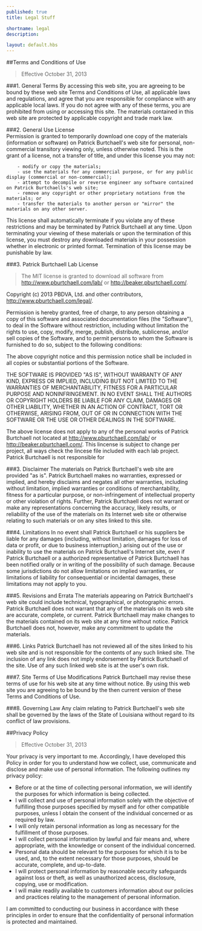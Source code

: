```yaml
---
published: true
title: Legal Stuff

shortname: legal
description:

layout: default.hbs
---
```


##Terms and Conditions of Use
> Effective October 31, 2013

###1. General Terms
By accessing this web site, you are agreeing to be bound by these web site Terms and Conditions of Use, all applicable laws and regulations, and agree that you are responsible for compliance with any applicable local laws. If you do not agree with any of these terms, you are prohibited from using or accessing this site. The materials contained in this web site are protected by applicable copyright and trade mark law.

###2. General Use License 			
Permission is granted to temporarily download one copy of the materials (information or software) on Patrick Burtchaell's web site for personal, non-commercial transitory viewing only, unless otherwise noted. This is the grant of a license, not a transfer of title, and under this license you may not:

		- modify or copy the materials;
		- use the materials for any commercial purpose, or for any public display (commercial or non-commercial);
		- attempt to decompile or reverse engineer any software contained on Patrick Burtchaells's web site;
		- remove any copyright or other proprietary notations from the materials; or
		- transfer the materials to another person or "mirror" the materials on any other server.

This license shall automatically terminate if you violate any of these restrictions and may be terminated by Patrick Burtchaell at any time. Upon terminating your viewing of these materials or upon the termination of this license, you must destroy any downloaded materials in your possession whether in electronic or printed format. Termination of this license may be punishable by law.

###3. Patrick Burtchaell Lab License
> The MIT license is granted to download all software from http://www.pburtchaell.com/lab/ or http://beaker.pburtchaell.com/.

Copyright (c) 2013 PBDVA, Ltd. and other contributors, http://www.pburtchaell.com/legal/.

Permission is hereby granted, free of charge, to any person obtaining
a copy of this software and associated documentation files (the
"Software"), to deal in the Software without restriction, including
without limitation the rights to use, copy, modify, merge, publish,
distribute, sublicense, and/or sell copies of the Software, and to
permit persons to whom the Software is furnished to do so, subject to
the following conditions:

The above copyright notice and this permission notice shall be
included in all copies or substantial portions of the Software.

THE SOFTWARE IS PROVIDED "AS IS", WITHOUT WARRANTY OF ANY KIND,
EXPRESS OR IMPLIED, INCLUDING BUT NOT LIMITED TO THE WARRANTIES OF
MERCHANTABILITY, FITNESS FOR A PARTICULAR PURPOSE AND
NONINFRINGEMENT. IN NO EVENT SHALL THE AUTHORS OR COPYRIGHT HOLDERS BE
LIABLE FOR ANY CLAIM, DAMAGES OR OTHER LIABILITY, WHETHER IN AN ACTION
OF CONTRACT, TORT OR OTHERWISE, ARISING FROM, OUT OF OR IN CONNECTION
WITH THE SOFTWARE OR THE USE OR OTHER DEALINGS IN THE SOFTWARE.

The above license does not apply to any of the personal works of Patrick Burtchaell not located at http://www.pburtchaell.com/lab/ or http://beaker.pburtchaell.com/. This lincense is subject to change per project, all ways check the lincese file included with each lab project. Patrick Burtchaell is not responsible for 

###3. Disclaimer
The materials on Patrick Burtchaell's web site are provided "as is". Patrick Burtchaell makes no warranties, expressed or implied, and hereby disclaims and negates all other warranties, including without limitation, implied warranties or conditions of merchantability, fitness for a particular purpose, or non-infringement of intellectual property or other violation of rights. Further, Patrick Burtchaell does not warrant or make any representations concerning the accuracy, likely results, or reliability of the use of the materials on its Internet web site or otherwise relating to such materials or on any sites linked to this site.

###4. Limitations
In no event shall Patrick Burtchaell or his suppliers be liable for any damages (including, without limitation, damages for loss of data or profit, or due to business interruption,) arising out of the use or inability to use the materials on Patrick Burtchaell's Internet site, even if Patrick Burtchaell or a authorized representative of Patrick Burtchaell has been notified orally or in writing of the possibility of such damage. Because some jurisdictions do not allow limitations on implied warranties, or limitations of liability for consequential or incidental damages, these limitations may not apply to you.

###5. Revisions and Errata
The materials appearing on Patrick Burtchaell's web site could include technical, typographical, or photographic errors. Patrick Burtchaell does not warrant that any of the materials on its web site are accurate, complete, or current. Patrick Burtchaell may make changes to the materials contained on its web site at any time without notice. Patrick Burtchaell does not, however, make any commitment to update the materials.

###6. Links
Patrick Burtchaell has not reviewed all of the sites linked to his web site and is not responsible for the contents of any such linked site. The inclusion of any link does not imply endorsement by Patrick Burtchaell of the site. Use of any such linked web site is at the user's own risk.

###7. Site Terms of Use Modifications
Patrick Burtchaell may revise these terms of use for his web site at any time without notice. By using this web site you are agreeing to be bound by the then current version of these Terms and Conditions of Use.

###8. Governing Law
Any claim relating to Patrick Burtchaell's web site shall be governed by the laws of the State of Louisiana without regard to its conflict of law provisions.

##Privacy Policy
> Effective October 31, 2013

Your privacy is very important to me. Accordingly, I have developed this Policy in order for you to understand how we collect, use, communicate and disclose and make use of personal information. The following outlines my privacy policy:

- Before or at the time of collecting personal information, we will identify the purposes for which information is being collected.
- I will collect and use of personal information solely with the objective of fulfilling those purposes specified by myself and for other compatible purposes, unless I obtain the consent of the individual concerned or as required by law. 
- I will only retain personal information as long as necessary for the fulfillment of those purposes.
- I will collect personal information by lawful and fair means and, where appropriate, with the knowledge or consent of the individual concerned.
- Personal data should be relevant to the purposes for which it is to be used, and, to the extent necessary for those purposes, should be accurate, complete, and up-to-date.
- I will protect personal information by reasonable security safeguards against loss or theft, as well as unauthorized access, disclosure, copying, use or modification.
- I will make readily available to customers information about our policies and practices relating to the management of personal information.

I am committed to conducting our business in accordance with these principles in order to ensure that the confidentiality of personal information is protected and maintained.
